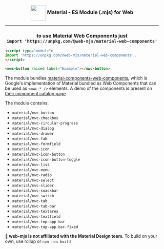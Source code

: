 <h3 align="center"><img src="https://avatars.githubusercontent.com/u/19478152?s=200&v=4" height="50" valign="middle"> Material - ES Module (.mjs) for Web</h3>
<hr>
<h3 align="center">to use Material Web Components just <br>
<code>import 'https://unpkg.com/@web-mjs/material-web-components'</code></h3>

```html
<script type="module">
import 'https://unpkg.com/@web-mjs/material-web-components';
</script>

<mwc-button raised label="Example"></mwc-button>
```

The module bundles <a href="https://github.com/material-components/material-components-web-components">material-components-web-components</a>, which
is Google's implementation of Material bundled as Web Components that can be used as `<mwc-* />` elements. A demo of the components is present on <a href="https://material-components.github.io/material-components-web-components/demos/index.html">their component catalog page</a>.

The module contains:

* `material/mwc-button`
* `material/mwc-checkbox`
* `material/mwc-circular-progress`
* `material/mwc-dialog`
* `material/mwc-drawer`
* `material/mwc-fab`
* `material/mwc-formfield`
* `material/mwc-icon`
* `material/mwc-icon-button`
* `material/mwc-icon-button-toggle`
* `material/mwc-list`
* `material/mwc-menu`
* `material/mwc-radio`
* `material/mwc-select`
* `material/mwc-slider`
* `material/mwc-snackbar`
* `material/mwc-switch`
* `material/mwc-tab`
* `material/mwc-tab-bar`
* `material/mwc-textarea`
* `material/mwc-textfield`
* `material/mwc-top-app-bar`
* `material/mwc-top-app-bar-fixed`


**🚧 web-mjs is not affiliated with the Material Design team.** To build on your own, use rollup or `npm run build`
